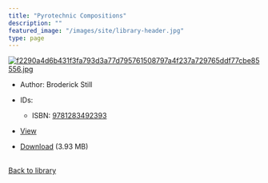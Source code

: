 ```yaml
---
title: "Pyrotechnic Compositions"
description: ""
featured_image: "/images/site/library-header.jpg"
type: page
---
```


<a href="https://drive.google.com/uc?export=view&id=1yaV-4amc7ttDhZoRY834D7Mskl4gOA4B" target="_blank">![f2290a4d6b431f3fa793d3a77d795761508797a4f237a729765ddf77cbe85556.jpg](https://drive.google.com/uc?export=view&id=1gE9b9Odk22lw1LHar2mES-kvAoRtoFJF)</a>
* Author: Broderick Still
* IDs:
  * ISBN: <a href="https://www.worldcat.org/isbn/9781283492393" target="_blank">9781283492393</a>
* <a href="https://drive.google.com/uc?export=view&id=1yaV-4amc7ttDhZoRY834D7Mskl4gOA4B" target="_blank">View</a>

* [Download](https://drive.google.com/uc?export=download&id=1yaV-4amc7ttDhZoRY834D7Mskl4gOA4B) (3.93 MB)

<br />[Back to library](/library/)

